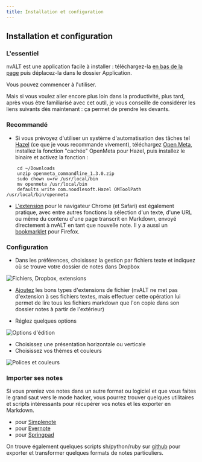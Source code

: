 ```yaml
---
title: Installation et configuration
---
```


## Installation et configuration

### L'essentiel

nvALT est une application facile à installer : téléchargez-la [en bas de la page](http://brettterpstra.com/projects/nvalt/) puis déplacez-la dans le dossier Application. 

Vous pouvez commencer à l'utiliser.

Mais si vous voulez aller encore plus loin dans la productivité, plus tard, après vous être familiarisé avec cet outil, je vous conseille de considérer les liens suivants dès maintenant : ça permet de prendre les devants.

### Recommandé

- Si vous prévoyez d'utiliser un système d'automatisation des tâches tel [Hazel](http://www.noodlesoft.com/hazel.php) (ce que je vous recommande vivement), téléchargez [Open Meta](https://code.google.com/p/openmeta/downloads/list), installez la fonction "cachée" OpenMeta pour Hazel, puis installez le binaire et activez la fonction&nbsp;:

```
    cd ~/Downloads
    unzip openmeta_commandline_1.3.0.zip
    sudo chown u=rw /usr/local/bin
    mv openmeta /usr/local/bin
    defaults write com.noodlesoft.Hazel OMToolPath /usr/local/bin/openmeta
```


- [L'extension](http://elasticthreads.tumblr.com/post/8212672178/nvit-chrome-and-safari-extensions-for-nvalt) pour le navigateur Chrome (et Safari) est également pratique, avec entre autres fonctions la sélection d'un texte, d'une URL ou même du contenu d'une page transcrit en Markdown, envoyé directement à nvALT en tant que nouvelle note. Il y a aussi un [bookmarklet](http://jots.mypopescu.com/post/8529405944/nvalt-bookmarklet) pour Firefox.

### Configuration

- Dans les préférences, choisissez la gestion par fichiers texte et indiquez où se trouve votre dossier de notes dans Dropbox 

![Fichiers, Dropbox, extensions](https://www.evernote.com/shard/s89/sh/1d1dce8a-1db6-4abe-8cf2-ed289dd742d3/1f192c6cc9f7d5e9fa185960e9a7567e/deep/0/Notes.jpg)

- [Ajoutez](http://faceofgeoff.com/post/9665888623/nvalt-quick-tip-making-markdown-readable-and-your) les bons types d'extensions de fichier (nvALT ne met pas d'extension à ses fichiers textes, mais effectuer cette opération lui permet de lire tous les fichiers markdown que l'on copie dans son dossier notes à partir de l'extérieur)

- Réglez quelques options

![Options d'édition](https://www.evernote.com/shard/s89/sh/82ccea41-1213-49cc-b27a-560e5597123a/e2f9e19ce8a78478b039bc865e25fe7c/deep/0/Editer.jpg)

- Choisissez une présentation horizontale ou verticale
- Choisissez vos thèmes et couleurs

![Polices et couleurs](https://www.evernote.com/shard/s89/sh/47065da6-a7b9-455d-bbe9-e374ce58dcdc/224e495255f8b9ba9a33f3cb6010a48f/deep/0/Polices/Couleurs.jpg)

### Importer ses notes

Si vous preniez vos notes dans un autre format ou logiciel et que vous faites le grand saut vers le mode hacker, vous pourrez trouver quelques utilitaires et scripts intéressants pour récupérer vos notes et les exporter en Markdown.

- pour [Simplenote](http://simple-backup.appspot.com/)
- pour [Evernote](https://fr.support.evernote.com/link/portal/16051/16135/Article/3149/Exporter-des-notes-et-des-carnets-de-notes-dans-Evernote-pour-Mac)
- pour [Springpad](http://springpad.com/#!/_mak_/explore/sharedapplications/blocks/note/springpaddataextractor)

On trouve également quelques scripts sh/python/ruby sur [github](https://github.com/) pour exporter et transformer quelques formats de notes particuliers.
